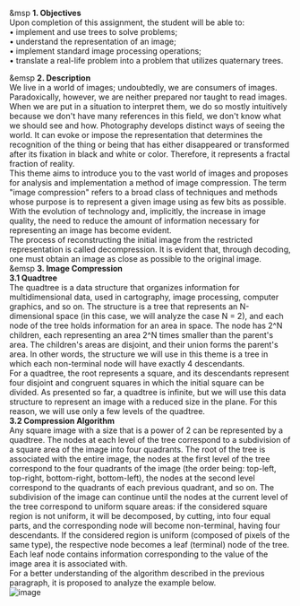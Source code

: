  &msp   **1. Objectives**</br>
  Upon completion of this assignment, the student will be able to: </br>
• implement and use trees to solve problems; </br>
• understand the representation of an image; </br>
• implement standard image processing operations; </br>
• translate a real-life problem into a problem that utilizes quaternary trees. </br>

&emsp    **2. Description** </br>
  We live in a world of images; undoubtedly, we are consumers of images. Paradoxically, however, we are neither prepared nor taught to read images. When we are put in a situation to interpret them, we do so mostly intuitively because we don't have many references in this field, we don't know what we should see and how. Photography develops distinct ways of seeing the world. It can evoke or impose the representation that determines the recognition of the thing or being that has either disappeared or transformed after its fixation in black and white or color. Therefore, it represents a fractal fraction of reality.</br>
  This theme aims to introduce you to the vast world of images and proposes for analysis and implementation a method of image compression. The term "image compression" refers to a broad class of techniques and methods whose purpose is to represent a given image using as few bits as possible. With the evolution of technology and, implicitly, the increase in image quality, the need to reduce the amount of information necessary for representing an image has become evident.</br>
The process of reconstructing the initial image from the restricted representation is called decompression. It is evident that, through decoding, one must obtain an image as close as possible to the original image.</br>
&emsp    **3. Image Compression**</br>
  **3.1 Quadtree**</br>
  The quadtree is a data structure that organizes information for multidimensional data, used in cartography, image processing, computer graphics, and so on. The structure is a tree that represents an N-dimensional space (in this case, we will analyze the case N = 2), and each node of the tree holds information for an area in space. The node has 2^N children, each representing an area 2^N times smaller than the parent's area. The children's areas are disjoint, and their union forms the parent's area. In other words, the structure we will use in this theme is a tree in which each non-terminal node will have exactly 4 descendants.</br>
  For a quadtree, the root represents a square, and its descendants represent four disjoint and congruent squares in which the initial square can be divided. As presented so far, a quadtree is infinite, but we will use this data structure to represent an image with a reduced size in the plane. For this reason, we will use only a few levels of the quadtree. </br>
  **3.2 Compression Algorithm**</br>
  Any square image with a size that is a power of 2 can be represented by a quadtree. The nodes at each level of the tree correspond to a subdivision of a square area of the image into four quadrants. The root of the tree is associated with the entire image, the nodes at the first level of the tree correspond to the four quadrants of the image (the order being: top-left, top-right, bottom-right, bottom-left), the nodes at the second level correspond to the quadrants of each previous quadrant, and so on. The subdivision of the image can continue until the nodes at the current level of the tree correspond to uniform square areas: if the considered square region is not uniform, it will be decomposed, by cutting, into four equal parts, and the corresponding node will become non-terminal, having four descendants. If the considered region is uniform (composed of pixels of the same type), the respective node becomes a leaf (terminal) node of the tree. Each leaf node contains information corresponding to the value of the image area it is associated with.</br>
  For a better understanding of the algorithm described in the previous paragraph, it is proposed to analyze the example below.</br>
![image](https://github.com/victorandrei03/quad-tree/assets/117905946/10f93394-946e-468a-947a-146ee7ab6a8d)</br>
